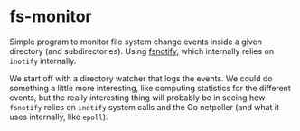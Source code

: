 # fs-monitor

Simple program to monitor file system change events inside a given directory (and subdirectories). Using [fsnotify](github.com/fsnotify/fsnotify), which internally relies on `inotify` internally.

We start off with a directory watcher that logs the events. We could do something a little more interesting, like computing statistics for the different events, but the really interesting thing will probably be in seeing how `fsnotify` relies on `inotify` system calls and the Go netpoller (and what it uses internally, like `epoll`).
